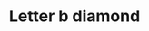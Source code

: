 ---
title: Letter b diamond
tags: ["letter", "b", "diamond", "alphabet", "precious", "gem", "shape"]
icon: letter-b-diamond
svg: '<svg xmlns="http://www.w3.org/2000/svg" width="24" height="24" fill="none" viewBox="0 0 24 24" stroke-width="1.5" stroke-linecap="round" stroke-linejoin="round" stroke="currentColor"><path d="M9.5 12V8h3.671c2.192 0 2.5 3.258.456 4M9.5 12v4h3.671c2.192 0 2.5-3.258.456-4M9.5 12h4.127"/><path d="M2.707 10.295a2.41 2.41 0 0 0 0 3.41l7.588 7.588a2.41 2.41 0 0 0 3.41 0l7.588-7.588a2.41 2.41 0 0 0 0-3.41l-7.588-7.588a2.41 2.41 0 0 0-3.41 0z"/></svg>'
---